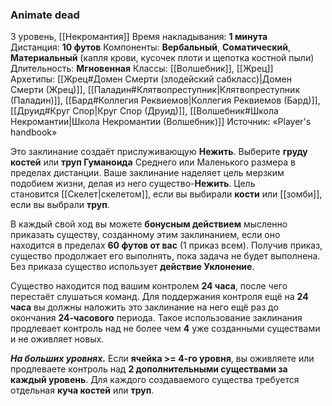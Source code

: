 ### Animate dead

3 уровень, [[Некромантия]]
Время накладывания: **1 минута**
Дистанция: **10 футов**
Компоненты: **Вербальный**, **Соматический**, **Материальный** (капля крови, кусочек плоти и щепотка костной пыли)
Длительность: **Мгновенная**
Классы: [[Волшебник]], [[Жрец]]
Архетипы: [[Жрец#Домен Смерти (злодейский сабкласс)|Домен Смерти (Жрец)]], [[Паладин#Клятвопреступник|Клятвопреступник (Паладин)]], [[Бард#Коллегия Реквиемов|Коллегия Реквиемов (Бард)]], [[Друид#Круг Спор|Круг Спор (Друид)]], [[Волшебник#Школа Некромантии|Школа Некромантии (Волшебник)]]
Источник: «Player's handbook»

Это заклинание создаёт прислуживающую **Нежить**. Выберите **груду костей** или **труп Гуманоида** Среднего или Маленького размера в пределах дистанции. Ваше заклинание наделяет цель мерзким подобием жизни, делая из него существо-**Нежить**. Цель становится [[Скелет|скелетом]], если вы выбирали **кости** или [[зомби]], если вы выбрали **труп**.

В каждый свой ход вы можете **бонусным действием** мысленно приказать существу, созданному этим заклинанием, если оно находится в пределах **60 футов от вас** (1 приказ всем). Получив приказ, существо продолжает его выполнять, пока задача не будет выполнена. Без приказа существо использует **действие Уклонение**. 

Существо находится под вашим контролем **24 часа**, после чего перестаёт слушаться команд. Для поддержания контроля ещё на **24 часа** вы должны наложить это заклинание на него ещё раз до окончания **24-часового** периода. Такое использование заклинания продлевает контроль над не более чем **4** уже созданными существами и не оживляет новых.

**_На больших уровнях._** Если **ячейка >= 4-го уровня**, вы оживляете или продлеваете контроль над **2 дополнительными существами за каждый уровень**. Для каждого создаваемого существа требуется отдельная **куча костей** или **труп**.